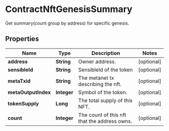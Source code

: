 

# ContractNftGenesisSummary

Get summary(count group by address) for specific genesis.
## Properties

Name | Type | Description | Notes
------------ | ------------- | ------------- | -------------
**address** | **String** | Owner address. |  [optional]
**sensibleId** | **String** | SensibleId of the token |  [optional]
**metaTxid** | **String** | The metanet tx describing the nft. |  [optional]
**metaOutputIndex** | **Integer** | Symbol of the token. |  [optional]
**tokenSupply** | **Long** | The total supply of this NFT. |  [optional]
**count** | **Integer** | The count of this nft that the address owns. |  [optional]




